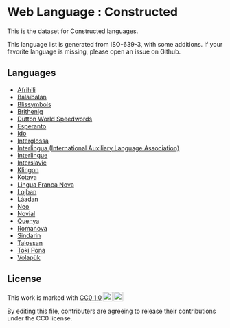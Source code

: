 # Web Language : Constructed


This is the dataset for Constructed languages.

This language list is generated from ISO-639-3, with some additions.
If your favorite language is missing, please open an issue on Github.




## Languages

- [Afrihili](https://github.com/commoncrawl/web-languages/blob/main/constructed/afrihili.md)
- [Balaibalan](https://github.com/commoncrawl/web-languages/blob/main/constructed/balaibalan.md)
- [Blissymbols](https://github.com/commoncrawl/web-languages/blob/main/constructed/blissymbols.md)
- [Brithenig](https://github.com/commoncrawl/web-languages/blob/main/constructed/brithenig.md)
- [Dutton World Speedwords](https://github.com/commoncrawl/web-languages/blob/main/constructed/dutton_world_speedwords.md)
- [Esperanto](https://github.com/commoncrawl/web-languages/blob/main/constructed/esperanto.md)
- [Ido](https://github.com/commoncrawl/web-languages/blob/main/constructed/ido.md)
- [Interglossa](https://github.com/commoncrawl/web-languages/blob/main/constructed/interglossa.md)
- [Interlingua (International Auxiliary Language Association)](https://github.com/commoncrawl/web-languages/blob/main/constructed/interlingua_international_auxiliary_language_association_.md)
- [Interlingue](https://github.com/commoncrawl/web-languages/blob/main/constructed/interlingue.md)
- [Interslavic](https://github.com/commoncrawl/web-languages/blob/main/constructed/interslavic.md)
- [Klingon](https://github.com/commoncrawl/web-languages/blob/main/constructed/klingon.md)
- [Kotava](https://github.com/commoncrawl/web-languages/blob/main/constructed/kotava.md)
- [Lingua Franca Nova](https://github.com/commoncrawl/web-languages/blob/main/constructed/lingua_franca_nova.md)
- [Lojban](https://github.com/commoncrawl/web-languages/blob/main/constructed/lojban.md)
- [Láadan](https://github.com/commoncrawl/web-languages/blob/main/constructed/láadan.md)
- [Neo](https://github.com/commoncrawl/web-languages/blob/main/constructed/neo.md)
- [Novial](https://github.com/commoncrawl/web-languages/blob/main/constructed/novial.md)
- [Quenya](https://github.com/commoncrawl/web-languages/blob/main/constructed/quenya.md)
- [Romanova](https://github.com/commoncrawl/web-languages/blob/main/constructed/romanova.md)
- [Sindarin](https://github.com/commoncrawl/web-languages/blob/main/constructed/sindarin.md)
- [Talossan](https://github.com/commoncrawl/web-languages/blob/main/constructed/talossan.md)
- [Toki Pona](https://github.com/commoncrawl/web-languages/blob/main/constructed/toki_pona.md)
- [Volapük](https://github.com/commoncrawl/web-languages/blob/main/constructed/volapük.md)


## License

<p xmlns:cc="http://creativecommons.org/ns#" >This work is marked with <a href="https://creativecommons.org/publicdomain/zero/1.0/?ref=chooser-v1" target="_blank" rel="license noopener noreferrer" style="display:inline-block;">CC0 1.0<img style="height:22px!important;margin-left:3px;vertical-align:text-bottom;" src="https://mirrors.creativecommons.org/presskit/icons/cc.svg?ref=chooser-v1" alt=""><img style="height:22px!important;margin-left:3px;vertical-align:text-bottom;" src="https://mirrors.creativecommons.org/presskit/icons/zero.svg?ref=chooser-v1" alt=""></a></p>

By editing this file, contributers are agreeing to release their contributions under the CC0 license.
